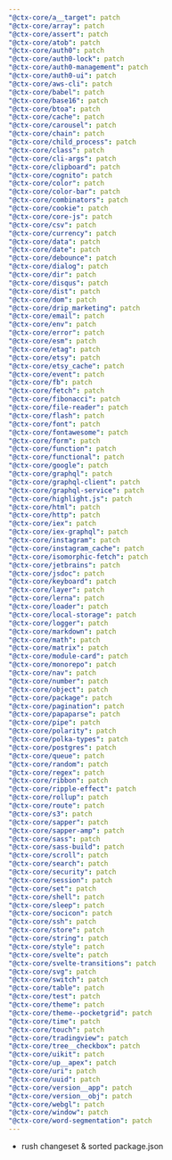 ```yaml
---
"@ctx-core/a__target": patch
"@ctx-core/array": patch
"@ctx-core/assert": patch
"@ctx-core/atob": patch
"@ctx-core/auth0": patch
"@ctx-core/auth0-lock": patch
"@ctx-core/auth0-management": patch
"@ctx-core/auth0-ui": patch
"@ctx-core/aws-cli": patch
"@ctx-core/babel": patch
"@ctx-core/base16": patch
"@ctx-core/btoa": patch
"@ctx-core/cache": patch
"@ctx-core/carousel": patch
"@ctx-core/chain": patch
"@ctx-core/child_process": patch
"@ctx-core/class": patch
"@ctx-core/cli-args": patch
"@ctx-core/clipboard": patch
"@ctx-core/cognito": patch
"@ctx-core/color": patch
"@ctx-core/color-bar": patch
"@ctx-core/combinators": patch
"@ctx-core/cookie": patch
"@ctx-core/core-js": patch
"@ctx-core/csv": patch
"@ctx-core/currency": patch
"@ctx-core/data": patch
"@ctx-core/date": patch
"@ctx-core/debounce": patch
"@ctx-core/dialog": patch
"@ctx-core/dir": patch
"@ctx-core/disqus": patch
"@ctx-core/dist": patch
"@ctx-core/dom": patch
"@ctx-core/drip_marketing": patch
"@ctx-core/email": patch
"@ctx-core/env": patch
"@ctx-core/error": patch
"@ctx-core/esm": patch
"@ctx-core/etag": patch
"@ctx-core/etsy": patch
"@ctx-core/etsy_cache": patch
"@ctx-core/event": patch
"@ctx-core/fb": patch
"@ctx-core/fetch": patch
"@ctx-core/fibonacci": patch
"@ctx-core/file-reader": patch
"@ctx-core/flash": patch
"@ctx-core/font": patch
"@ctx-core/fontawesome": patch
"@ctx-core/form": patch
"@ctx-core/function": patch
"@ctx-core/functional": patch
"@ctx-core/google": patch
"@ctx-core/graphql": patch
"@ctx-core/graphql-client": patch
"@ctx-core/graphql-service": patch
"@ctx-core/highlight.js": patch
"@ctx-core/html": patch
"@ctx-core/http": patch
"@ctx-core/iex": patch
"@ctx-core/iex-graphql": patch
"@ctx-core/instagram": patch
"@ctx-core/instagram_cache": patch
"@ctx-core/isomorphic-fetch": patch
"@ctx-core/jetbrains": patch
"@ctx-core/jsdoc": patch
"@ctx-core/keyboard": patch
"@ctx-core/layer": patch
"@ctx-core/lerna": patch
"@ctx-core/loader": patch
"@ctx-core/local-storage": patch
"@ctx-core/logger": patch
"@ctx-core/markdown": patch
"@ctx-core/math": patch
"@ctx-core/matrix": patch
"@ctx-core/module-card": patch
"@ctx-core/monorepo": patch
"@ctx-core/nav": patch
"@ctx-core/number": patch
"@ctx-core/object": patch
"@ctx-core/package": patch
"@ctx-core/pagination": patch
"@ctx-core/papaparse": patch
"@ctx-core/pipe": patch
"@ctx-core/polarity": patch
"@ctx-core/polka-types": patch
"@ctx-core/postgres": patch
"@ctx-core/queue": patch
"@ctx-core/random": patch
"@ctx-core/regex": patch
"@ctx-core/ribbon": patch
"@ctx-core/ripple-effect": patch
"@ctx-core/rollup": patch
"@ctx-core/route": patch
"@ctx-core/s3": patch
"@ctx-core/sapper": patch
"@ctx-core/sapper-amp": patch
"@ctx-core/sass": patch
"@ctx-core/sass-build": patch
"@ctx-core/scroll": patch
"@ctx-core/search": patch
"@ctx-core/security": patch
"@ctx-core/session": patch
"@ctx-core/set": patch
"@ctx-core/shell": patch
"@ctx-core/sleep": patch
"@ctx-core/socicon": patch
"@ctx-core/ssh": patch
"@ctx-core/store": patch
"@ctx-core/string": patch
"@ctx-core/style": patch
"@ctx-core/svelte": patch
"@ctx-core/svelte-transitions": patch
"@ctx-core/svg": patch
"@ctx-core/switch": patch
"@ctx-core/table": patch
"@ctx-core/test": patch
"@ctx-core/theme": patch
"@ctx-core/theme--pocketgrid": patch
"@ctx-core/time": patch
"@ctx-core/touch": patch
"@ctx-core/tradingview": patch
"@ctx-core/tree__checkbox": patch
"@ctx-core/uikit": patch
"@ctx-core/up__apex": patch
"@ctx-core/uri": patch
"@ctx-core/uuid": patch
"@ctx-core/version__app": patch
"@ctx-core/version__obj": patch
"@ctx-core/webgl": patch
"@ctx-core/window": patch
"@ctx-core/word-segmentation": patch
---
```


- rush changeset & sorted package.json
